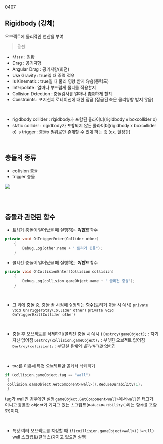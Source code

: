 0407

## Rigidbody (강체)
오브젝트에 물리적인 연산을 부여

>옵션
- Mass : 질량
- Drag : 공기저항
- Angular Drag : 공기저항(회전)
- Use Gravity : true일 때 중력 적용
- Is Kinematic : true일 때 물리 영향 받지 않음(중력도)
- Interpolate : 얼마나 부드럽게 물리를 적용할지
- Collision Detection : 충돌검사를 얼마나 촘촘하게 할지
- Constraints : 포지션과 로테이션에 대한 잠금 (잠금된 축은 물리영향 받지 않음)


<br>

- rigidbody collider : rigidbody가 포함된 콜라이더(rigidbody o boxcollider o)
- static collider : rigidbody가 포함되지 않은 콜라이더(rigidbody x boxcollider o)
is trigger : 충돌x 범위로만 존재할 수 있게 하는 것 (ex. 힐장판)

<br>

## 충돌의 종류 
- collision 충돌
- trigger 충돌 

![](https://imagedelivery.net/v7-TZByhOiJbNM9RaUdzSA/7c9638f9-e53b-48f3-8250-989c0a585300/public)


<br><br>

## 충돌과 관련된 함수
- 트리거 충돌이 일어났을 때 실행하는 ***이벤트*** 함수 
``` cpp
private void OnTriggerEnter(Collider other)
    {
        Debug.Log(other.name + " 트리거 충돌");
    }
```
- 콜리전 충돌이 일어났을 때 실행하는 ***이벤트*** 함수
```cpp
private void OnCollisionEnter(Collision collision)
    {
        Debug.Log(collision.gameObject.name + " 콜리전 충돌");
    }
 ```
<br>

- 그 외에 충돌 중, 충돌 끝 시점에 실행되는 함수(트리거 충돌 시 예시)
 `private void OnTriggerStay(Collider other)`
`private void OnTriggerExit(Collider other)`

<br>

- 충돌 후 오브젝트를 삭제하기(콜리전 충돌 시 예시 )
`Destroy(gameObject);` : 자기자신 없어짐
`Destroy(collision.gameObject);`  : 부딪힌 오브젝트 없어짐
`Destroy(collision);` : 부딪힌 물체의 _콜라이더만_ 없어짐

<br>

- tag를 이용해 특정 오브젝트만 골라서 삭제하기
```cpp
if (collision.gameObject.tag == "wall")
 { 
 collision.gameObject.GetComponent<wall>().ReduceDurability(1);
 }
```


tag가 wall인 경우에만 실행
`gameObject.GetComponent<wall>`에서  `wall`은 태그가 아니고 충돌한 object가 가지고 있는 스크립트(`ReduceDurability()`라는 함수를 포함한)이다.
        


<br>

- 특정 여러 오브젝트를 지정할 때
`if(coillision.gameObject<wall>()!=null)` 
wall 스크립트(클래스)가지고 있으면 실행
